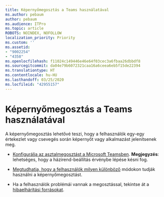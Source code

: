 ```yaml
---
title: Képernyőmegosztás a Teams használatával
ms.author: pebaum
author: pebaum
ms.audience: ITPro
ms.topic: article
ROBOTS: NOINDEX, NOFOLLOW
localization_priority: Priority
ms.custom: ''
ms.assetid:
- "9002254"
- "4358"
ms.openlocfilehash: f11024c149446e46e64f03cec3a6fbaa26dbbdf8
ms.sourcegitcommit: da04e79b6072321caa16a6ceea6eb5f15de22394
ms.translationtype: HT
ms.contentlocale: hu-HU
ms.lasthandoff: 03/25/2020
ms.locfileid: "42955157"
---
```

# <a name="screen-sharing-with-teams"></a>Képernyőmegosztás a Teams használatával

A képernyőmegosztás lehetővé teszi, hogy a felhasználók egy-egy értekezlet vagy csevegés során képernyőt vagy alkalmazást jelenítsenek meg.

- [Konfigurálja az asztalmegosztást a Microsoft Teamsben](https://docs.microsoft.com/microsoftteams/configure-desktop-sharing). **Megjegyzés**: lehetséges, hogy a házirend-beállítás érvénybe lépése késni fog. 

- [Megtudhatja, hogy a felhasználók milyen különböző](https://docs.microsoft.com/microsoftteams/meeting-policies-in-teams#meeting-policy-settings---content-sharing) módokon tudják használni a képernyőmegosztást. 

- Ha a felhasználók problémái vannak a megosztással, tekintse át a [hibaelhárítási forrásokat](https://docs.microsoft.com/microsoftteams/connectivity-issues). 
